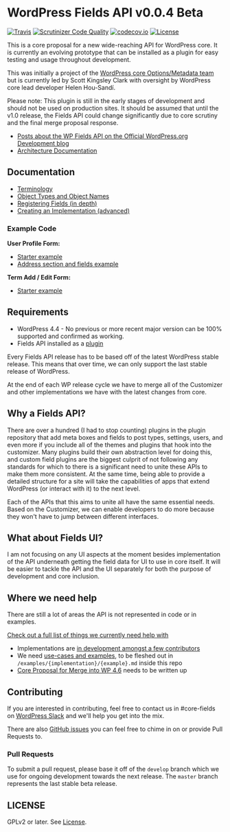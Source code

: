 # WordPress Fields API v0.0.4 Beta

[![Travis](https://secure.travis-ci.org/sc0ttkclark/wordpress-fields-api.png?branch=master)](http://travis-ci.org/sc0ttkclark/wordpress-fields-api)
[![Scrutinizer Code Quality](https://scrutinizer-ci.com/g/sc0ttkclark/wordpress-fields-api/badges/quality-score.png?b=master)](https://scrutinizer-ci.com/g/sc0ttkclark/wordpress-fields-api/?branch=master)
[![codecov.io](http://codecov.io/github/sc0ttkclark/wordpress-fields-api/coverage.svg?branch=master)](http://codecov.io/github/sc0ttkclark/wordpress-fields-api?branch=master)
[![License](https://img.shields.io/badge/license-GPL--2.0%2B-green.svg)](https://github.com/sc0ttkclark/wordpress-fields-api/blob/master/LICENSE.txt)

This is a core proposal for a new wide-reaching API for WordPress core. It is currently an evolving prototype that can be installed as a plugin for easy testing and usage throughout development.

This was initially a project of the [WordPress core Options/Metadata team](http://make.wordpress.org/core/components/options-meta/) but is currently led by Scott Kingsley Clark with oversight by WordPress core lead developer Helen Hou-Sandí.

Please note: This plugin is still in the early stages of development and should not be used on production sites. It should be assumed that until the v1.0 release, the Fields API could change significantly due to core scrutiny and the final merge proposal response.

* [Posts about the WP Fields API on the Official WordPress.org Development blog](https://make.wordpress.org/core/tag/fields-api/)
* [Architecture Documentation](https://docs.google.com/document/d/17yUTO_vlkC7P4_2c6dIDxa5jQbXvfV9SofC7_GOwFME/edit)

## Documentation

* [Terminology](https://github.com/sc0ttkclark/wordpress-fields-api/blob/master/docs/terminology.md)
* [Object Types and Object Names](https://github.com/sc0ttkclark/wordpress-fields-api/blob/master/docs/object-types-and-names.md)
* [Registering Fields (in depth)](https://github.com/sc0ttkclark/wordpress-fields-api/blob/master/docs/registering-fields.md)
* [Creating an Implementation (advanced)](https://github.com/sc0ttkclark/wordpress-fields-api/blob/master/docs/creating-an-implementation.md)

### Example Code

**User Profile Form:**

* [Starter example](https://github.com/sc0ttkclark/wordpress-fields-api/blob/master/docs/examples/user/_starter.php)
* [Address section and fields example](https://github.com/sc0ttkclark/wordpress-fields-api/blob/master/docs/examples/user/address.php)

**Term Add / Edit Form:**

* [Starter example](https://github.com/sc0ttkclark/wordpress-fields-api/blob/master/docs/examples/term/_starter.php)

## Requirements

* WordPress 4.4 - No previous or more recent major version can be 100% supported and confirmed as working.
* Fields API installed as a [plugin](https://wordpress.org/plugin/fields-api/)

Every Fields API release has to be based off of the latest WordPress stable release. This means that over time, we can only support the last stable release of WordPress.

At the end of each WP release cycle we have to merge all of the Customizer and other implementations we have with the latest changes from core.

## Why a Fields API?

There are over a hundred (I had to stop counting) plugins in the plugin repository that add meta boxes and fields to post types, settings, users, and even more if you include all of the themes and plugins that hook into the customizer. Many plugins build their own abstraction level for doing this, and custom field plugins are the biggest culprit of not following any standards for which to there is a significant need to unite these APIs to make them more consistent. At the same time, being able to provide a detailed structure for a site will take the capabilities of apps that extend WordPress (or interact with it) to the next level.

Each of the APIs that this aims to unite all have the same essential needs. Based on the Customizer, we can enable developers to do more because they won't have to jump between different interfaces.

## What about Fields UI?

I am not focusing on any UI aspects at the moment besides implementation of the API underneath getting the field data for UI to use in core itself. It will be easier to tackle the API and the UI separately for both the purpose of development and core inclusion.

## Where we need help

There are still a lot of areas the API is not represented in code or in examples.

[Check out a full list of things we currently need help with](https://github.com/sc0ttkclark/wordpress-fields-api/labels/help%20wanted)

* Implementations are [in development amongst a few contributors](https://github.com/sc0ttkclark/wordpress-fields-api/labels/implementation)
* We need [use-cases and examples](https://github.com/sc0ttkclark/wordpress-fields-api/issues/22), to be fleshed out in `/examples/{implementation}/{example}.md` inside this repo
* [Core Proposal for Merge into WP 4.6](https://github.com/sc0ttkclark/wordpress-fields-api/issues/35) needs to be written up

## Contributing

If you are interested in contributing, feel free to contact us in #core-fields on [WordPress Slack](https://make.wordpress.org/chat/) and we'll help you get into the mix.

There are also [GitHub issues](https://github.com/sc0ttkclark/wordpress-fields-api/issues) you can feel free to chime in on or provide Pull Requests to.

### Pull Requests

To submit a pull request, please base it off of the `develop` branch which we use for ongoing development towards the next release. The `master` branch represents the last stable beta release.

## LICENSE

GPLv2 or later. See [License](LICENSE.txt).